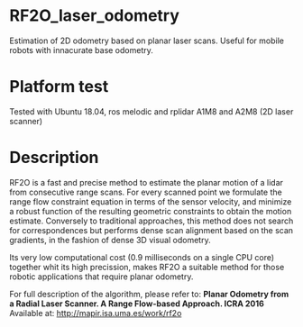 # RF2O_laser_odometry
Estimation of 2D odometry based on planar laser scans. Useful for mobile robots with innacurate base odometry. 

# Platform test
Tested with Ubuntu 18.04, ros melodic and rplidar A1M8 and A2M8 (2D laser scanner)

# Description
RF2O is a fast and precise method to estimate the planar motion of a lidar from consecutive range scans. For every scanned point we formulate the range flow constraint equation in terms of the sensor velocity, and minimize a robust function of the resulting geometric constraints to obtain the motion estimate. Conversely to traditional approaches, this method does not search for correspondences but performs dense scan alignment based on the scan gradients, in the fashion of dense 3D visual odometry. 

Its very low computational cost (0.9 milliseconds on a single CPU core) together whit its high precission, makes RF2O a suitable method for those robotic applications that require planar odometry.

For full description of the algorithm, please refer to: **Planar Odometry from a Radial Laser Scanner. A Range Flow-based Approach. ICRA 2016** Available at: http://mapir.isa.uma.es/work/rf2o
